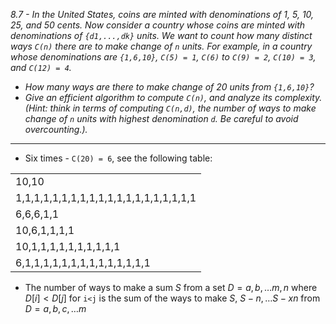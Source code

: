 *8.7 - In the United States, coins are minted with denominations of 1, 5, 10, 25, and 50 cents. Now consider a country whose coins are minted with denominations of `{d1,...,dk}` units. We want to count how many distinct ways `C(n)` there are to make change of `n` units. For example, in a country whose denominations are `{1,6,10}`, `C(5) = 1`, `C(6)` to `C(9) = 2`, `C(10) = 3`, and `C(12) = 4`.*
- *How many ways are there to make change of 20 units from `{1,6,10}`?*
- *Give an efficient algorithm to compute `C(n)`, and analyze its complexity. (Hint: think in terms of computing `C(n,d)`, the number of ways to make change of `n` units with highest denomination `d`. Be careful to avoid overcounting.).*
***
- Six times - `C(20) = 6`, see the following table:

|   |
| - |
| 10,10 |
| 1,1,1,1,1,1,1,1,1,1,1,1,1,1,1,1,1,1,1,1 |
| 6,6,6,1,1 |
| 10,6,1,1,1,1 |
| 10,1,1,1,1,1,1,1,1,1,1 |
| 6,1,1,1,1,1,1,1,1,1,1,1,1,1,1 |

- The number of ways to make a sum $S$ from a set $D={a,b,\dots m,n}$ where $D[i] < D[j]$ for `i<j` is the sum of the ways to make $S$, $S-n,\dots S-xn$ from $D={a,b,c,\dots m}$
